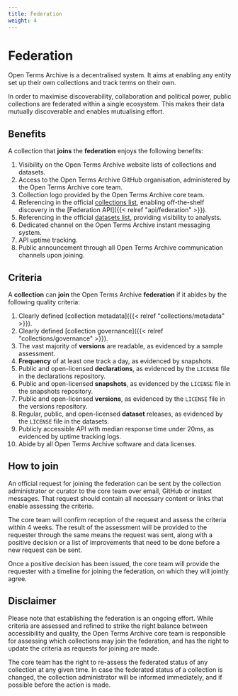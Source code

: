 ```yaml
---
title: Federation
weight: 4
---
```


# Federation

Open Terms Archive is a decentralised system. It aims at enabling any entity set up their own collections and track terms on their own.

In order to maximise discoverability, collaboration and political power, public collections are federated within a single ecosystem. This makes their data mutually discoverable and enables mutualising effort.

## Benefits

A collection that **joins** the **federation** enjoys the following benefits:

1. Visibility on the Open Terms Archive website lists of collections and datasets.
2. Access to the Open Terms Archive GitHub organisation, administered by the Open Terms Archive core team.
3. Collection logo provided by the Open Terms Archive core team.
4. Referencing in the official [collections list](https://opentermsarchive.org/collections.json), enabling off-the-shelf discovery in the [Federation API]({{< relref "api/federation" >}}).
5. Referencing in the official [datasets list](https://opentermsarchive.org/datasets), providing visibility to analysts.
6. Dedicated channel on the Open Terms Archive instant messaging system.
7. API uptime tracking.
8. Public announcement through all Open Terms Archive communication channels upon joining.

## Criteria

A **collection** can **join** the Open Terms Archive **federation** if it abides by the following quality criteria:

1. Clearly defined [collection metadata]({{< relref "collections/metadata" >}}).
2. Clearly defined [collection governance]({{< relref "collections/governance" >}}).
3. The vast majority of **versions** are readable, as evidenced by a sample assessment.
4. **Frequency** of at least one track a day, as evidenced by snapshots.
5. Public and open-licensed **declarations**, as evidenced by the `LICENSE` file in the declarations repository.
6. Public and open-licensed **snapshots**, as evidenced by the `LICENSE` file in the snapshots repository.
7. Public and open-licensed **versions**, as evidenced by the `LICENSE` file in the versions repository.
8. Regular, public, and open-licensed **dataset** releases, as evidenced by the `LICENSE` file in the datasets.
9. Publicly accessible API with median response time under 20ms, as evidenced by uptime tracking logs.
10. Abide by all Open Terms Archive software and data licenses.

## How to join

An official request for joining the federation can be sent by the collection administrator or curator to the core team over email, GitHub or instant messages. That request should contain all necessary content or links that enable assessing the criteria.

The core team will confirm reception of the request and assess the criteria within 4 weeks. The result of the assessment will be provided to the requester through the same means the request was sent, along with a positive decision or a list of improvements that need to be done before a new request can be sent.

Once a positive decision has been issued, the core team will provide the requester with a timeline for joining the federation, on which they will jointly agree.

## Disclaimer

Please note that establishing the federation is an ongoing effort. While criteria are assessed and refined to strike the right balance between accessibility and quality, the Open Terms Archive core team is responsible for assessing which collections may join the federation, and has the right to update the criteria as requests for joining are made.

The core team has the right to re-assess the federated status of any collection at any given time. In case the federated status of a collection is changed, the collection administrator will be informed immediately, and if possible before the action is made.
